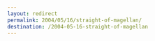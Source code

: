 ```yaml
---
layout: redirect
permalink: 2004/05/16/straight-of-magellan/
destination: /2004-05-16-straight-of-magellan
---
```


